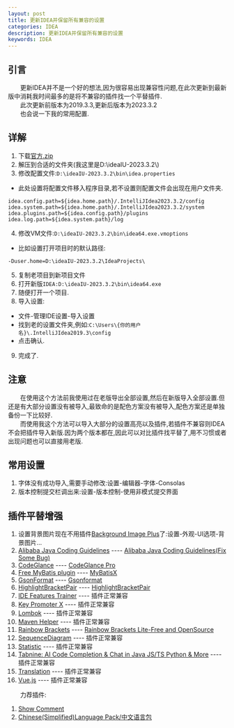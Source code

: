 ```yaml
---
layout: post
title: 更新IDEA并保留所有兼容的设置
categories: IDEA
description: 更新IDEA并保留所有兼容的设置
keywords: IDEA
---
```


## 引言
&emsp;&emsp;更新IDEA并不是一个好的想法,因为很容易出现兼容性问题,在此次更新到最新版中消耗我时间最多的是将不兼容的插件找一个平替插件.    
&emsp;&emsp;此次更新前版本为2019.3.3,更新后版本为2023.3.2  
&emsp;&emsp;也会说一下我的常用配置.  

## 详解   
1. 下载[官方.zip](https://www.jetbrains.com/idea/download/)  
2. 解压到合适的文件夹(我这里是D:\ideaIU-2023.3.2\\)  
3. 修改配置文件:`D:\ideaIU-2023.3.2\bin\idea.properties`  
 * 此处设置将配置文件移入程序目录,若不设置则配置文件会出现在用户文件夹.  
```properties
idea.config.path=${idea.home.path}/.IntelliJIdea2023.3.2/config
idea.system.path=${idea.home.path}/.IntelliJIdea2023.3.2/system
idea.plugins.path=${idea.config.path}/plugins
idea.log.path=${idea.system.path}/log
```

4. 修改VM文件:`D:\ideaIU-2023.3.2\bin\idea64.exe.vmoptions`  
 * 比如设置打开项目时的默认路径:  
```properties
-Duser.home=D:\ideaIU-2023.3.2\IdeaProjects\
```
5. 复制老项目到新项目文件  
6. 打开新版`IDEA:D:\ideaIU-2023.3.2\bin\idea64.exe`  
7. 随便打开一个项目.  
8. 导入设置:  
 * 文件-管理IDE设置-导入设置  
 * 找到老的设置文件夹,例如:`C:\Users\{你的用户名}\.IntelliJIdea2019.3\config`
 * 点击确认.  
9. 完成了.  

## 注意  
&emsp;&emsp;在使用这个方法前我使用过在老版导出全部设置,然后在新版导入全部设置.但还是有大部分设置没有被导入,最致命的是配色方案没有被导入,配色方案还是单独备份一下比较好.  
&emsp;&emsp;而使用我这个方法可以导入大部分的设置高亮以及插件,若插件不兼容则IDEA不会把插件导入新版.因为两个版本都在,因此可以对比插件找平替了,用不习惯或者出现问题也可以直接用老版.  
## 常用设置  
1. 字体没有成功导入,需要手动修改:设置-编辑器-字体-Consolas  
2. 版本控制提交栏调出来:设置-版本控制-使用非模式提交界面  

## 插件平替增强    
1. 设置背景图片现在不用插件[Background Image Plus](https://plugins.jetbrains.com/plugin/8502-background-image-plus)了:设置-外观-UI选项-背景图片...  
2. [Alibaba Java Coding Guidelines](https://plugins.jetbrains.com/plugin/10046-alibaba-java-coding-guidelines) ---- [Alibaba Java Coding Guidelines(Fix Some Bug)](https://plugins.jetbrains.com/plugin/22381-alibaba-java-coding-guidelines-fix-some-bug-)  
3. [CodeGlance](https://plugins.jetbrains.com/plugin/7275-codeglance) ---- [CodeGlance Pro](https://plugins.jetbrains.com/plugin/18824-codeglance-pro)  
4. [Free MyBatis plugin](https://plugins.jetbrains.com/plugin/8321-free-mybatis-plugin) ---- [MyBatisX](https://plugins.jetbrains.com/plugin/10119-mybatisx)  
5. [GsonFormat](https://plugins.jetbrains.com/plugin/7654-gsonformat) ---- [Gsonformat](https://plugins.jetbrains.com/plugin/20094-gsonformat)
6. [HighlightBracketPair](https://plugins.jetbrains.com/plugin/10465-highlightbracketpair) ---- [HighlightBracketPair](https://plugins.jetbrains.com/plugin/17320-highlightbracketpair)  
7. [IDE Features Trainer](https://plugins.jetbrains.com/plugin/8554-ide-features-trainer) ---- 插件正常兼容  
8. [Key Promoter X](https://plugins.jetbrains.com/plugin/9792-key-promoter-x) ---- 插件正常兼容  
9. [Lombok](https://plugins.jetbrains.com/plugin/6317-lombok) ---- 插件正常兼容  
10. [Maven Helper](https://plugins.jetbrains.com/plugin/7179-maven-helper) ---- 插件正常兼容  
11. [Rainbow Brackets](https://plugins.jetbrains.com/plugin/10080-rainbow-brackets) ---- [Rainbow Brackets Lite-Free and OpenSource](https://plugins.jetbrains.com/plugin/20710-rainbow-brackets-lite--free-and-opensource)  
12. [SequenceDiagram](https://plugins.jetbrains.com/plugin/8286-sequencediagram) ---- 插件正常兼容  
13. [Statistic](https://plugins.jetbrains.com/plugin/4509-statistic) ---- 插件正常兼容  
14. [Tabnine: AI Code Completion & Chat in Java JS/TS Python & More](https://plugins.jetbrains.com/plugin/12798-tabnine-ai-code-completion--chat-in-java-js-ts-python--more) ---- 插件正常兼容  
15. [Translation](https://plugins.jetbrains.com/plugin/8579-translation) ---- 插件正常兼容  
16. [Vue.js](https://plugins.jetbrains.com/plugin/9442-vue-js) ---- 插件正常兼容  

&emsp;&emsp;力荐插件:  
1. [Show Comment](https://plugins.jetbrains.com/plugin/18553-show-comment)  
2. [Chinese(Simplified)Language Pack/中文语言包](https://plugins.jetbrains.com/plugin/13710-chinese-simplified-language-pack----)  